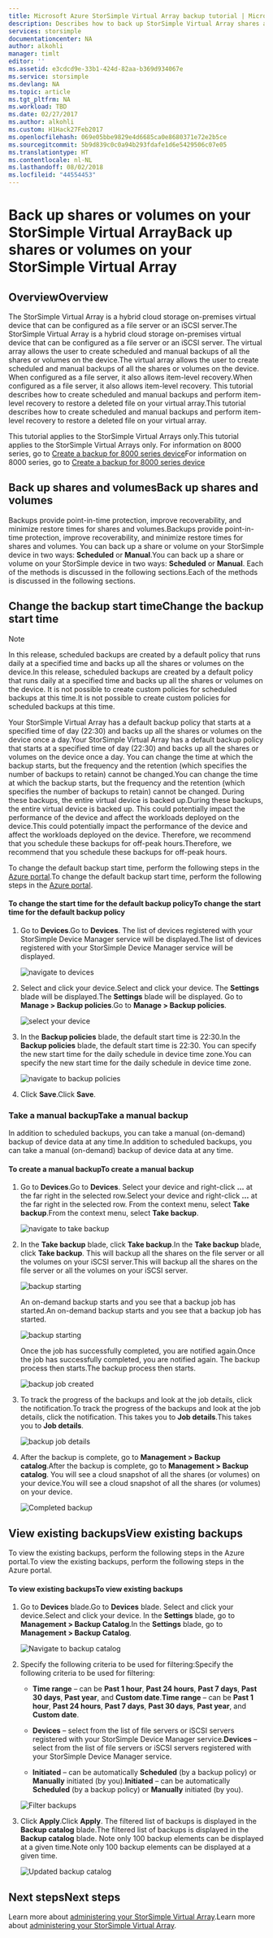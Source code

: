 ```yaml
---
title: Microsoft Azure StorSimple Virtual Array backup tutorial | Microsoft Docs
description: Describes how to back up StorSimple Virtual Array shares and volumes.
services: storsimple
documentationcenter: NA
author: alkohli
manager: timlt
editor: ''
ms.assetid: e3cdcd9e-33b1-424d-82aa-b369d934067e
ms.service: storsimple
ms.devlang: NA
ms.topic: article
ms.tgt_pltfrm: NA
ms.workload: TBD
ms.date: 02/27/2017
ms.author: alkohli
ms.custom: H1Hack27Feb2017
ms.openlocfilehash: 069e05bbe9829e4d6685ca0e8680371e72e2b5ce
ms.sourcegitcommit: 5b9d839c0c0a94b293fdafe1d6e5429506c07e05
ms.translationtype: HT
ms.contentlocale: nl-NL
ms.lasthandoff: 08/02/2018
ms.locfileid: "44554453"
---
```

# <a name="back-up-shares-or-volumes-on-your-storsimple-virtual-array"></a><span data-ttu-id="0e4bb-103">Back up shares or volumes on your StorSimple Virtual Array</span><span class="sxs-lookup"><span data-stu-id="0e4bb-103">Back up shares or volumes on your StorSimple Virtual Array</span></span>

## <a name="overview"></a><span data-ttu-id="0e4bb-104">Overview</span><span class="sxs-lookup"><span data-stu-id="0e4bb-104">Overview</span></span>

<span data-ttu-id="0e4bb-105">The StorSimple Virtual Array is a hybrid cloud storage on-premises virtual device that can be configured as a file server or an iSCSI server.</span><span class="sxs-lookup"><span data-stu-id="0e4bb-105">The StorSimple Virtual Array is a hybrid cloud storage on-premises virtual device that can be configured as a file server or an iSCSI server.</span></span> <span data-ttu-id="0e4bb-106">The virtual array allows the user to create scheduled and manual backups of all the shares or volumes on the device.</span><span class="sxs-lookup"><span data-stu-id="0e4bb-106">The virtual array allows the user to create scheduled and manual backups of all the shares or volumes on the device.</span></span> <span data-ttu-id="0e4bb-107">When configured as a file server, it also allows item-level recovery.</span><span class="sxs-lookup"><span data-stu-id="0e4bb-107">When configured as a file server, it also allows item-level recovery.</span></span> <span data-ttu-id="0e4bb-108">This tutorial describes how to create scheduled and manual backups and perform item-level recovery to restore a deleted file on your virtual array.</span><span class="sxs-lookup"><span data-stu-id="0e4bb-108">This tutorial describes how to create scheduled and manual backups and perform item-level recovery to restore a deleted file on your virtual array.</span></span>

<span data-ttu-id="0e4bb-109">This tutorial applies to the StorSimple Virtual Arrays only.</span><span class="sxs-lookup"><span data-stu-id="0e4bb-109">This tutorial applies to the StorSimple Virtual Arrays only.</span></span> <span data-ttu-id="0e4bb-110">For information on 8000 series, go to [Create a backup for 8000 series device](storsimple-manage-backup-policies-u2.md)</span><span class="sxs-lookup"><span data-stu-id="0e4bb-110">For information on 8000 series, go to [Create a backup for 8000 series device](storsimple-manage-backup-policies-u2.md)</span></span>

## <a name="back-up-shares-and-volumes"></a><span data-ttu-id="0e4bb-111">Back up shares and volumes</span><span class="sxs-lookup"><span data-stu-id="0e4bb-111">Back up shares and volumes</span></span>

<span data-ttu-id="0e4bb-112">Backups provide point-in-time protection, improve recoverability, and minimize restore times for shares and volumes.</span><span class="sxs-lookup"><span data-stu-id="0e4bb-112">Backups provide point-in-time protection, improve recoverability, and minimize restore times for shares and volumes.</span></span> <span data-ttu-id="0e4bb-113">You can back up a share or volume on your StorSimple device in two ways: **Scheduled** or **Manual**.</span><span class="sxs-lookup"><span data-stu-id="0e4bb-113">You can back up a share or volume on your StorSimple device in two ways: **Scheduled** or **Manual**.</span></span> <span data-ttu-id="0e4bb-114">Each of the methods is discussed in the following sections.</span><span class="sxs-lookup"><span data-stu-id="0e4bb-114">Each of the methods is discussed in the following sections.</span></span>

## <a name="change-the-backup-start-time"></a><span data-ttu-id="0e4bb-115">Change the backup start time</span><span class="sxs-lookup"><span data-stu-id="0e4bb-115">Change the backup start time</span></span>

> [!NOTE]
> <span data-ttu-id="0e4bb-116">In this release, scheduled backups are created by a default policy that runs daily at a specified time and backs up all the shares or volumes on the device.</span><span class="sxs-lookup"><span data-stu-id="0e4bb-116">In this release, scheduled backups are created by a default policy that runs daily at a specified time and backs up all the shares or volumes on the device.</span></span> <span data-ttu-id="0e4bb-117">It is not possible to create custom policies for scheduled backups at this time.</span><span class="sxs-lookup"><span data-stu-id="0e4bb-117">It is not possible to create custom policies for scheduled backups at this time.</span></span>


<span data-ttu-id="0e4bb-118">Your StorSimple Virtual Array has a default backup policy that starts at a specified time of day (22:30) and backs up all the shares or volumes on the device once a day.</span><span class="sxs-lookup"><span data-stu-id="0e4bb-118">Your StorSimple Virtual Array has a default backup policy that starts at a specified time of day (22:30) and backs up all the shares or volumes on the device once a day.</span></span> <span data-ttu-id="0e4bb-119">You can change the time at which the backup starts, but the frequency and the retention (which specifies the number of backups to retain) cannot be changed.</span><span class="sxs-lookup"><span data-stu-id="0e4bb-119">You can change the time at which the backup starts, but the frequency and the retention (which specifies the number of backups to retain) cannot be changed.</span></span> <span data-ttu-id="0e4bb-120">During these backups, the entire virtual device is backed up.</span><span class="sxs-lookup"><span data-stu-id="0e4bb-120">During these backups, the entire virtual device is backed up.</span></span> <span data-ttu-id="0e4bb-121">This could potentially impact the performance of the device and affect the workloads deployed on the device.</span><span class="sxs-lookup"><span data-stu-id="0e4bb-121">This could potentially impact the performance of the device and affect the workloads deployed on the device.</span></span> <span data-ttu-id="0e4bb-122">Therefore, we recommend that you schedule these backups for off-peak hours.</span><span class="sxs-lookup"><span data-stu-id="0e4bb-122">Therefore, we recommend that you schedule these backups for off-peak hours.</span></span>

 <span data-ttu-id="0e4bb-123">To change the default backup start time, perform the following steps in the [Azure portal](https://portal.azure.com/).</span><span class="sxs-lookup"><span data-stu-id="0e4bb-123">To change the default backup start time, perform the following steps in the [Azure portal](https://portal.azure.com/).</span></span>

#### <a name="to-change-the-start-time-for-the-default-backup-policy"></a><span data-ttu-id="0e4bb-124">To change the start time for the default backup policy</span><span class="sxs-lookup"><span data-stu-id="0e4bb-124">To change the start time for the default backup policy</span></span>

1. <span data-ttu-id="0e4bb-125">Go to **Devices**.</span><span class="sxs-lookup"><span data-stu-id="0e4bb-125">Go to **Devices**.</span></span> <span data-ttu-id="0e4bb-126">The list of devices registered with your StorSimple Device Manager service will be displayed.</span><span class="sxs-lookup"><span data-stu-id="0e4bb-126">The list of devices registered with your StorSimple Device Manager service will be displayed.</span></span> 
   
    ![navigate to devices](https://docstestmedia1.blob.core.windows.net/azure-media/articles/storsimple/media/storsimple-virtual-array-backup/changebuschedule1.png)

2. <span data-ttu-id="0e4bb-128">Select and click your device.</span><span class="sxs-lookup"><span data-stu-id="0e4bb-128">Select and click your device.</span></span> <span data-ttu-id="0e4bb-129">The **Settings** blade will be displayed.</span><span class="sxs-lookup"><span data-stu-id="0e4bb-129">The **Settings** blade will be displayed.</span></span> <span data-ttu-id="0e4bb-130">Go to **Manage > Backup policies**.</span><span class="sxs-lookup"><span data-stu-id="0e4bb-130">Go to **Manage > Backup policies**.</span></span>
   
    ![select your device](https://docstestmedia1.blob.core.windows.net/azure-media/articles/storsimple/media/storsimple-virtual-array-backup/changebuschedule2.png)

3. <span data-ttu-id="0e4bb-132">In the **Backup policies** blade, the default start time is 22:30.</span><span class="sxs-lookup"><span data-stu-id="0e4bb-132">In the **Backup policies** blade, the default start time is 22:30.</span></span> <span data-ttu-id="0e4bb-133">You can specify the new start time for the daily schedule in device time zone.</span><span class="sxs-lookup"><span data-stu-id="0e4bb-133">You can specify the new start time for the daily schedule in device time zone.</span></span>
   
    ![navigate to backup policies](https://docstestmedia1.blob.core.windows.net/azure-media/articles/storsimple/media/storsimple-virtual-array-backup/changebuschedule5.png)

4. <span data-ttu-id="0e4bb-135">Click **Save**.</span><span class="sxs-lookup"><span data-stu-id="0e4bb-135">Click **Save**.</span></span>

### <a name="take-a-manual-backup"></a><span data-ttu-id="0e4bb-136">Take a manual backup</span><span class="sxs-lookup"><span data-stu-id="0e4bb-136">Take a manual backup</span></span>

<span data-ttu-id="0e4bb-137">In addition to scheduled backups, you can take a manual (on-demand) backup of device data at any time.</span><span class="sxs-lookup"><span data-stu-id="0e4bb-137">In addition to scheduled backups, you can take a manual (on-demand) backup of device data at any time.</span></span>

#### <a name="to-create-a-manual-backup"></a><span data-ttu-id="0e4bb-138">To create a manual backup</span><span class="sxs-lookup"><span data-stu-id="0e4bb-138">To create a manual backup</span></span>

1. <span data-ttu-id="0e4bb-139">Go to **Devices**.</span><span class="sxs-lookup"><span data-stu-id="0e4bb-139">Go to **Devices**.</span></span> <span data-ttu-id="0e4bb-140">Select your device and right-click **...** at the far right in the selected row.</span><span class="sxs-lookup"><span data-stu-id="0e4bb-140">Select your device and right-click **...** at the far right in the selected row.</span></span> <span data-ttu-id="0e4bb-141">From the context menu, select **Take backup**.</span><span class="sxs-lookup"><span data-stu-id="0e4bb-141">From the context menu, select **Take backup**.</span></span>
   
    ![navigate to take backup](https://docstestmedia1.blob.core.windows.net/azure-media/articles/storsimple/media/storsimple-virtual-array-backup/takebackup1m.png)

2. <span data-ttu-id="0e4bb-143">In the **Take backup** blade, click **Take backup**.</span><span class="sxs-lookup"><span data-stu-id="0e4bb-143">In the **Take backup** blade, click **Take backup**.</span></span> <span data-ttu-id="0e4bb-144">This will backup all the shares on the file server or all the volumes on your iSCSI server.</span><span class="sxs-lookup"><span data-stu-id="0e4bb-144">This will backup all the shares on the file server or all the volumes on your iSCSI server.</span></span> 
   
    ![backup starting](https://docstestmedia1.blob.core.windows.net/azure-media/articles/storsimple/media/storsimple-virtual-array-backup/takebackup2m.png)
   
    <span data-ttu-id="0e4bb-146">An on-demand backup starts and you see that a backup job has started.</span><span class="sxs-lookup"><span data-stu-id="0e4bb-146">An on-demand backup starts and you see that a backup job has started.</span></span>
   
    ![backup starting](https://docstestmedia1.blob.core.windows.net/azure-media/articles/storsimple/media/storsimple-virtual-array-backup/takebackup3m.png) 
   
    <span data-ttu-id="0e4bb-148">Once the job has successfully completed, you are notified again.</span><span class="sxs-lookup"><span data-stu-id="0e4bb-148">Once the job has successfully completed, you are notified again.</span></span> <span data-ttu-id="0e4bb-149">The backup process then starts.</span><span class="sxs-lookup"><span data-stu-id="0e4bb-149">The backup process then starts.</span></span>
   
    ![backup job created](https://docstestmedia1.blob.core.windows.net/azure-media/articles/storsimple/media/storsimple-virtual-array-backup/takebackup4m.png)

3. <span data-ttu-id="0e4bb-151">To track the progress of the backups and look at the job details, click the notification.</span><span class="sxs-lookup"><span data-stu-id="0e4bb-151">To track the progress of the backups and look at the job details, click the notification.</span></span> <span data-ttu-id="0e4bb-152">This takes you to  **Job details**.</span><span class="sxs-lookup"><span data-stu-id="0e4bb-152">This takes you to  **Job details**.</span></span>
   
     ![backup job details](https://docstestmedia1.blob.core.windows.net/azure-media/articles/storsimple/media/storsimple-virtual-array-backup/takebackup5m.png)

4. <span data-ttu-id="0e4bb-154">After the backup is complete, go to **Management > Backup catalog**.</span><span class="sxs-lookup"><span data-stu-id="0e4bb-154">After the backup is complete, go to **Management > Backup catalog**.</span></span> <span data-ttu-id="0e4bb-155">You will see a cloud snapshot of all the shares (or volumes) on your device.</span><span class="sxs-lookup"><span data-stu-id="0e4bb-155">You will see a cloud snapshot of all the shares (or volumes) on your device.</span></span>
   
    ![Completed backup](https://docstestmedia1.blob.core.windows.net/azure-media/articles/storsimple/media/storsimple-virtual-array-backup/takebackup19m.png) 

## <a name="view-existing-backups"></a><span data-ttu-id="0e4bb-157">View existing backups</span><span class="sxs-lookup"><span data-stu-id="0e4bb-157">View existing backups</span></span>
<span data-ttu-id="0e4bb-158">To view the existing backups, perform the following steps in the Azure portal.</span><span class="sxs-lookup"><span data-stu-id="0e4bb-158">To view the existing backups, perform the following steps in the Azure portal.</span></span>

#### <a name="to-view-existing-backups"></a><span data-ttu-id="0e4bb-159">To view existing backups</span><span class="sxs-lookup"><span data-stu-id="0e4bb-159">To view existing backups</span></span>

1. <span data-ttu-id="0e4bb-160">Go to **Devices** blade.</span><span class="sxs-lookup"><span data-stu-id="0e4bb-160">Go to **Devices** blade.</span></span> <span data-ttu-id="0e4bb-161">Select and click your device.</span><span class="sxs-lookup"><span data-stu-id="0e4bb-161">Select and click your device.</span></span> <span data-ttu-id="0e4bb-162">In the **Settings** blade, go to **Management > Backup Catalog**.</span><span class="sxs-lookup"><span data-stu-id="0e4bb-162">In the **Settings** blade, go to **Management > Backup Catalog**.</span></span>
   
    ![Navigate to backup catalog](https://docstestmedia1.blob.core.windows.net/azure-media/articles/storsimple/media/storsimple-virtual-array-backup/viewbackups1.png)
2. <span data-ttu-id="0e4bb-164">Specify the following criteria to be used for filtering:</span><span class="sxs-lookup"><span data-stu-id="0e4bb-164">Specify the following criteria to be used for filtering:</span></span>
   
    - <span data-ttu-id="0e4bb-165">**Time range** – can be **Past 1 hour**, **Past 24 hours**, **Past 7 days**, **Past 30 days**, **Past year**, and **Custom date**.</span><span class="sxs-lookup"><span data-stu-id="0e4bb-165">**Time range** – can be **Past 1 hour**, **Past 24 hours**, **Past 7 days**, **Past 30 days**, **Past year**, and **Custom date**.</span></span>
    
    - <span data-ttu-id="0e4bb-166">**Devices** – select from the list of file servers or iSCSI servers registered with your StorSimple Device Manager service.</span><span class="sxs-lookup"><span data-stu-id="0e4bb-166">**Devices** – select from the list of file servers or iSCSI servers registered with your StorSimple Device Manager service.</span></span>
   
    - <span data-ttu-id="0e4bb-167">**Initiated** – can be automatically **Scheduled** (by a backup policy) or **Manually** initiated (by you).</span><span class="sxs-lookup"><span data-stu-id="0e4bb-167">**Initiated** – can be automatically **Scheduled** (by a backup policy) or **Manually** initiated (by you).</span></span>
   
    ![Filter backups](https://docstestmedia1.blob.core.windows.net/azure-media/articles/storsimple/media/storsimple-virtual-array-backup/viewbackups2.png)

3. <span data-ttu-id="0e4bb-169">Click **Apply**.</span><span class="sxs-lookup"><span data-stu-id="0e4bb-169">Click **Apply**.</span></span> <span data-ttu-id="0e4bb-170">The filtered list of backups is displayed in the **Backup catalog** blade.</span><span class="sxs-lookup"><span data-stu-id="0e4bb-170">The filtered list of backups is displayed in the **Backup catalog** blade.</span></span> <span data-ttu-id="0e4bb-171">Note only 100 backup elements can be displayed at a given time.</span><span class="sxs-lookup"><span data-stu-id="0e4bb-171">Note only 100 backup elements can be displayed at a given time.</span></span>
   
    ![Updated backup catalog](https://docstestmedia1.blob.core.windows.net/azure-media/articles/storsimple/media/storsimple-virtual-array-backup/viewbackups3.png)

## <a name="next-steps"></a><span data-ttu-id="0e4bb-173">Next steps</span><span class="sxs-lookup"><span data-stu-id="0e4bb-173">Next steps</span></span>

<span data-ttu-id="0e4bb-174">Learn more about [administering your StorSimple Virtual Array](storsimple-ova-web-ui-admin.md).</span><span class="sxs-lookup"><span data-stu-id="0e4bb-174">Learn more about [administering your StorSimple Virtual Array](storsimple-ova-web-ui-admin.md).</span></span>













